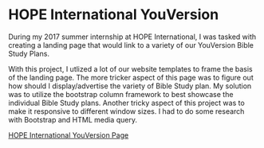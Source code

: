 # HOPE International YouVersion

During my 2017 summer internship at HOPE International, I was tasked with creating a landing page that would link to a variety of our YouVersion Bible Study Plans.

With this project, I utlized a lot of our website templates to frame the basis of the landing page. The more tricker aspect of this page was to figure out how should I display/advertise the variety of Bible Study plan. My solution was to utilize the bootstrap column framework to best showcase the individual Bible Study plans. Another tricky aspect of this project was to make it responsive to different window sizes. I had to do some research with Bootstrap and HTML media query.

[HOPE International YouVersion Page](https://www.hopeinternational.org/learn/youversion)
